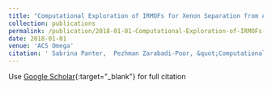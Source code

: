 ```yaml
---
title: "Computational Exploration of IRMOFs for Xenon Separation from Air"
collection: publications
permalink: /publication/2018-01-01-Computational-Exploration-of-IRMOFs-for-Xenon-Separation-from-Air
date: 2018-01-01
venue: 'ACS Omega'
citation: ' Sabrina Panter,  Pezhman Zarabadi-Poor, &quot;Computational Exploration of IRMOFs for Xenon Separation from Air.&quot; ACS Omega, 2018.'
---
```

Use [Google Scholar](https://scholar.google.com/scholar?q=Computational+Exploration+of+IRMOFs+for+Xenon+Separation+from+Air){:target="_blank"} for full citation